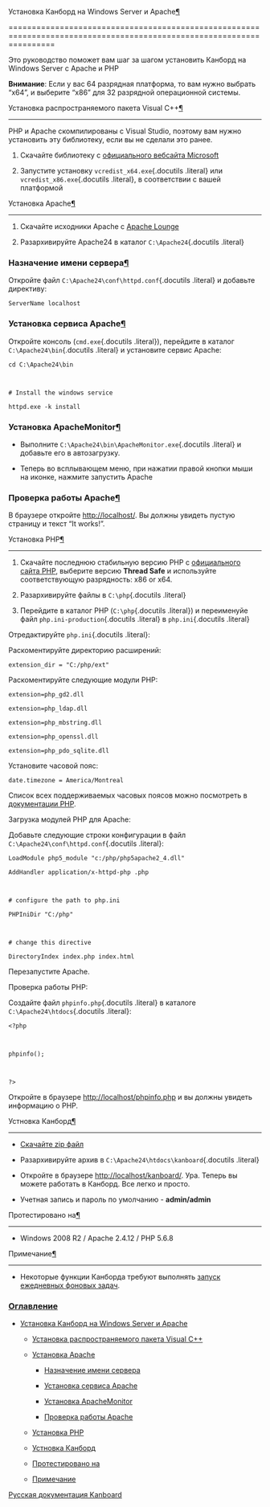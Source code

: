 Установка Канборд на Windows Server и Apache[¶](#installation-on-windows-server-and-apache "Ссылка на этот заголовок")

======================================================================================================================



Это руководство поможет вам шаг за шагом установить Канборд на Windows Server с Apache и PHP



**Внимание**: Если у вас 64 разрядная платформа, то вам нужно выбрать “x64”, и выберите “x86” для 32 разрядной операционной системы.



Установка распространяемого пакета Visual C++[¶](#visual-c-redistributable-installation "Ссылка на этот заголовок")

-------------------------------------------------------------------------------------------------------------------



PHP и Apache скомпилированы с Visual Studio, поэтому вам нужно установить эту библиотеку, если вы не сделали это ранее.



1.  Скачайте библиотеку с [официального вебсайта Microsoft](http://www.microsoft.com/en-us/download/details.aspx?id=30679)



2.  Запустите установку `vcredist_x64.exe`{.docutils .literal} или `vcredist_x86.exe`{.docutils .literal}, в соответствии с вашей платформой



Установка Apache[¶](#apache-installation "Ссылка на этот заголовок")

--------------------------------------------------------------------



1.  Скачайте исходники Apache с [Apache Lounge](http://www.apachelounge.com/download/)



2.  Разархивируйте Apache24 в каталог `C:\Apache24`{.docutils .literal}



### Назначение имени сервера[¶](#define-the-server-name "Ссылка на этот заголовок")



Откройте файл `C:\Apache24\conf\httpd.conf`{.docutils .literal} и добавьте директиву:



    ServerName localhost



### Установка сервиса Apache[¶](#install-the-apache-service "Ссылка на этот заголовок")



Откройте консоль (`cmd.exe`{.docutils .literal}), перейдите в каталог `C:\Apache24\bin`{.docutils .literal} и установите сервис Apache:



    cd C:\Apache24\bin



    # Install the windows service

    httpd.exe -k install



### Установка ApacheMonitor[¶](#install-apachemonitor "Ссылка на этот заголовок")



-   Выполните `C:\Apache24\bin\ApacheMonitor.exe`{.docutils .literal} и добавьте его в автозагрузку.



-   Теперь во всплывающем меню, при нажатии правой кнопки мыши на иконке, нажмите запустить Apache



### Проверка работы Apache[¶](#check-the-apache-installation "Ссылка на этот заголовок")



В браузере откройте <http://localhost/>. Вы должны увидеть пустую страницу и текст “It works!”.



Установка PHP[¶](#php-installation "Ссылка на этот заголовок")

--------------------------------------------------------------



1.  Скачайте последнюю стабильную версию PHP с [официального сайта PHP](http://windows.php.net/download/), выберите версию **Thread Safe** и используйте соответствующую разрядность: x86 or x64.



2.  Разархивируйте файлы в `C:\php`{.docutils .literal}



3.  Перейдите в каталог PHP (`C:\php`{.docutils .literal}) и переименуйе файл `php.ini-production`{.docutils .literal} в `php.ini`{.docutils .literal}



Отредактируйте `php.ini`{.docutils .literal}:



Раскоментируйте директорию расширений:



    extension_dir = "C:/php/ext"



Раскоментируйте следующие модули PHP:



    extension=php_gd2.dll

    extension=php_ldap.dll

    extension=php_mbstring.dll

    extension=php_openssl.dll

    extension=php_pdo_sqlite.dll



Установите часовой пояс:



    date.timezone = America/Montreal



Список всех поддерживаемых часовых поясов можно посмотреть в [документации PHP](http://php.net/manual/en/timezones.america.php).



Загрузка модулей PHP для Apache:



Добавьте следующие строки конфигурации в файл `C:\Apache24\conf\httpd.conf`{.docutils .literal}:



    LoadModule php5_module "c:/php/php5apache2_4.dll"

    AddHandler application/x-httpd-php .php



    # configure the path to php.ini

    PHPIniDir "C:/php"



    # change this directive

    DirectoryIndex index.php index.html



Перезапустите Apache.



Проверка работы PHP:



Создайте файл `phpinfo.php`{.docutils .literal} в каталоге `C:\Apache24\htdocs`{.docutils .literal}:



    <?php



    phpinfo();



    ?>



Откройте в браузере [http://localhost/phpinfo.php](http://localhost/phpinfo.php) и вы должны увидеть информацию о PHP.



Устновка Канборд[¶](#kanboard-installation "Ссылка на этот заголовок")

----------------------------------------------------------------------



-   [Скачайте zip файл](https://kanboard.net/downloads)



-   Разархивируйте архив в `C:\Apache24\htdocs\kanboard`{.docutils .literal}



-   Откройте в браузере <http://localhost/kanboard/>. Ура. Теперь вы можете работать в Канборд. Все легко и просто.



-   Учетная запись и пароль по умолчанию - **admin/admin**



Протестировано на[¶](#tested-configuration "Ссылка на этот заголовок")

----------------------------------------------------------------------



-   Windows 2008 R2 / Apache 2.4.12 / PHP 5.6.8



Примечание[¶](#notes "Ссылка на этот заголовок")

------------------------------------------------



-   Некоторые функции Канборда требуют выполнять [запуск ежедневных фоновых задач](cronjob.markdown).



### [Оглавление](index.markdown)



-   [Установка Канборд на Windows Server и Apache](#)

    -   [Установка распространяемого пакета Visual C++](#visual-c-redistributable-installation)

    -   [Установка Apache](#apache-installation)

        -   [Назначение имени сервера](#define-the-server-name)

        -   [Установка сервиса Apache](#install-the-apache-service)

        -   [Установка ApacheMonitor](#install-apachemonitor)

        -   [Проверка работы Apache](#check-the-apache-installation)

    -   [Установка PHP](#php-installation)

    -   [Устновка Канборд](#kanboard-installation)

    -   [Протестировано на](#tested-configuration)

    -   [Примечание](#notes)



 



 



 



 



 



 



[Русская документация Kanboard](http://kanboard.ru/doc/)

